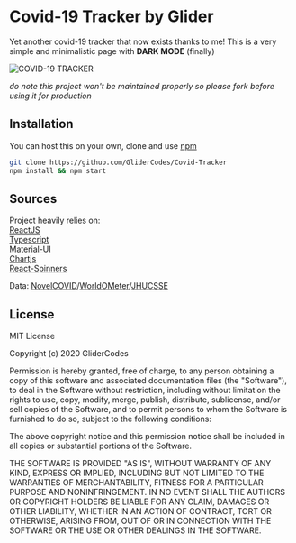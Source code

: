 # Covid-19 Tracker by Glider

Yet another covid-19 tracker that now exists thanks to me! This is a very simple and minimalistic page with **DARK MODE** (finally)

![COVID-19 TRACKER](https://i.imgur.com/T5ZAB21.png)

_do note this project won't be maintained properly so please fork before using it for production_

## Installation

You can host this on your own, clone and use [npm](https://www.npmjs.com/)

```bash
git clone https://github.com/GliderCodes/Covid-Tracker
npm install && npm start
```

## Sources

Project heavily relies on:  
[ReactJS](https://reactjs.org/)  
[Typescript](https://www.typescriptlang.org/)  
[Material-UI](https://www.material-ui.com)  
[Chartjs](https://www.chartjs.org/)  
[React-Spinners](https://www.davidhu.io/react-spinners/)

Data: [NovelCOVID](https://disease.sh/)/[WorldOMeter](https://www.worldometers.info/coronavirus/)/[JHUCSSE](https://coronavirus.jhu.edu/us-map)

## License

MIT License

Copyright (c) 2020 GliderCodes

Permission is hereby granted, free of charge, to any person obtaining a copy
of this software and associated documentation files (the "Software"), to deal
in the Software without restriction, including without limitation the rights
to use, copy, modify, merge, publish, distribute, sublicense, and/or sell
copies of the Software, and to permit persons to whom the Software is
furnished to do so, subject to the following conditions:

The above copyright notice and this permission notice shall be included in all
copies or substantial portions of the Software.

THE SOFTWARE IS PROVIDED "AS IS", WITHOUT WARRANTY OF ANY KIND, EXPRESS OR
IMPLIED, INCLUDING BUT NOT LIMITED TO THE WARRANTIES OF MERCHANTABILITY,
FITNESS FOR A PARTICULAR PURPOSE AND NONINFRINGEMENT. IN NO EVENT SHALL THE
AUTHORS OR COPYRIGHT HOLDERS BE LIABLE FOR ANY CLAIM, DAMAGES OR OTHER
LIABILITY, WHETHER IN AN ACTION OF CONTRACT, TORT OR OTHERWISE, ARISING FROM,
OUT OF OR IN CONNECTION WITH THE SOFTWARE OR THE USE OR OTHER DEALINGS IN THE
SOFTWARE.
